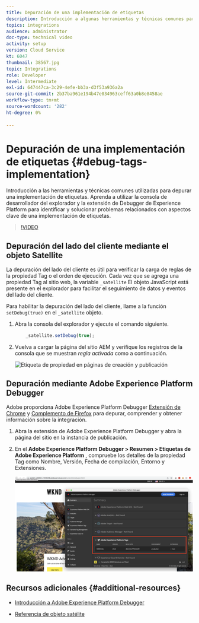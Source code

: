 ```yaml
---
title: Depuración de una implementación de etiquetas
description: Introducción a algunas herramientas y técnicas comunes para depurar una implementación de etiquetas. Aprenda a utilizar la consola de desarrollador del explorador y la extensión de Debugger de Experience Platform para identificar y solucionar problemas relacionados con aspectos clave de una implementación de etiquetas.
topics: integrations
audience: administrator
doc-type: technical video
activity: setup
version: Cloud Service
kt: 6047
thumbnail: 38567.jpg
topic: Integrations
role: Developer
level: Intermediate
exl-id: 647447ca-3c29-4efe-bb3a-d3f53a936a2a
source-git-commit: 2b37ba961e194b47e034963ceff63a0b8e8458ae
workflow-type: tm+mt
source-wordcount: '282'
ht-degree: 0%

---
```


# Depuración de una implementación de etiquetas {#debug-tags-implementation}

Introducción a las herramientas y técnicas comunes utilizadas para depurar una implementación de etiquetas. Aprenda a utilizar la consola de desarrollador del explorador y la extensión de Debugger de Experience Platform para identificar y solucionar problemas relacionados con aspectos clave de una implementación de etiquetas.

>[!VIDEO](https://video.tv.adobe.com/v/38567?quality=12&learn=on)

## Depuración del lado del cliente mediante el objeto Satellite

La depuración del lado del cliente es útil para verificar la carga de reglas de la propiedad Tag o el orden de ejecución. Cada vez que se agrega una propiedad Tag al sitio web, la variable `_satellite` El objeto JavaScript está presente en el explorador para facilitar el seguimiento de datos y eventos del lado del cliente.

Para habilitar la depuración del lado del cliente, llame a la función `setDebug(true)` en el `_satellite` objeto.

1. Abra la consola del explorador y ejecute el comando siguiente.

   ```javascript
       _satellite.setDebug(true);
   ```

1. Vuelva a cargar la página del sitio AEM y verifique los registros de la consola que se muestran _regla activada_ como a continuación.

   ![Etiqueta de propiedad en páginas de creación y publicación](assets/satellite-object-debugging.png)

## Depuración mediante Adobe Experience Platform Debugger

Adobe proporciona Adobe Experience Platform Debugger [Extensión de Chrome](https://chrome.google.com/webstore/detail/adobe-experience-platform/bfnnokhpnncpkdmbokanobigaccjkpob) y [Complemento de Firefox](https://addons.mozilla.org/en-US/firefox/addon/adobe-experience-platform-dbg/) para depurar, comprender y obtener información sobre la integración.

1. Abra la extensión de Adobe Experience Platform Debugger y abra la página del sitio en la instancia de publicación.

1. En el **Adobe Experience Platform Debugger > Resumen > Etiquetas de Adobe Experience Platform** , compruebe los detalles de la propiedad Tag como Nombre, Versión, Fecha de compilación, Entorno y Extensiones.

   ![Detalles de las propiedades de etiqueta y Adobe Experience Platform Debugger](assets/tag-property-details.png)

## Recursos adicionales {#additional-resources}

+ [Introducción a Adobe Experience Platform Debugger](https://experienceleague.adobe.com/docs/platform-learn/data-collection/debugger/overview.html)

+ [Referencia de objeto satélite](https://experienceleague.adobe.com/docs/experience-platform/tags/client-side/satellite-object.html)
